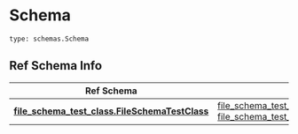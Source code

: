 # Schema
```
type: schemas.Schema
```

## Ref Schema Info
Ref Schema | Input Type | Output Type
---------- | ---------- | -----------
[**file_schema_test_class.FileSchemaTestClass**](../../../../../../../components/schema/file_schema_test_class.md) | [file_schema_test_class.FileSchemaTestClassDictInput](../../../../../../../components/schema/file_schema_test_class.md#fileschematestclassdictinput), [file_schema_test_class.FileSchemaTestClassDict](../../../../../../../components/schema/file_schema_test_class.md#fileschematestclassdict) | [file_schema_test_class.FileSchemaTestClassDict](../../../../../../../components/schema/file_schema_test_class.md#fileschematestclassdict)
